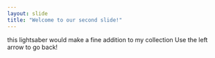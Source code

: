 ```yaml
---
layout: slide
title: "Welcome to our second slide!"
---
```

this lightsaber would make a fine addition to my collection
Use the left arrow to go back!
